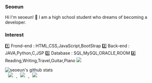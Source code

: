 ### Seoeun<br>
Hi I'm seoeun! 👋
I am a high school student who dreams of becoming a developer.

### Interest
1️⃣ Frond-end : HTML,CSS,JavaScript,BootStrap
2️⃣ Back-end : JAVA,Python,C,JSP
3️⃣ Database : SQL,MySQL,ORACLE,ROOM
4️⃣ Reading,Writing,Travel,Guitar,Piano
<a href="https://hits.seeyoufarm.com"><img src="https://hits.seeyoufarm.com/api/count/incr/badge.svg?url=https%3A%2F%2Fgithub.com%2Fseoeunpark%2Fhit-counter&count_bg=%23F7786B&title_bg=%23555555&icon=&icon_color=%23F7786B&title=hits&edge_flat=false"/></a>

<!--
**seoeunpark/seoeunpark** is a ✨ _special_ ✨ repository because its `README.md` (this file) appears on your GitHub profile.

Here are some ideas to get you started:

- 🔭 I’m currently working on ...
- 🌱 I’m currently learning ...
- 👯 I’m looking to collaborate on ...
- 🤔 I’m looking for help with ...
- 💬 Ask me about ...
- 📫 How to reach me: ...
- 😄 Pronouns: ...
- ⚡ Fun fact: ...
-->
![seoeun's github stats](https://github-readme-stats.vercel.app/api?username=seoeunpark&theme=cobalt&show_icons=true)
<a href="https://instagram.com/_p.sun">
<br>
<img src="http://img.shields.io/badge/-Instagram-ff69b4?style=flat&logo=Instagram&link=https://instagram.com/_p.sun/"
        style="height : auto; margin-left : 10px; margin-right : 10px;"/>
</a>
<a href="https://medium.com/@seoeun.park">
<img src="http://img.shields.io/badge/-Medium-12100E?style=flat&logo=Medium&link=https://medium.com/@seoeun.park"
        style="height : auto; margin-left : 10px; margin-right : 10px;"/>
</a>
<a href="mailto:seoeunpark.03@gmail.com">
<img src="http://img.shields.io/badge/-Gmail-D14846?style=flat&logo=Medium&link=mailto:seoeunpark.03@gmail.com"
        style="height : auto; margin-left : 10px; margin-right : 10px;"/>
</a>
